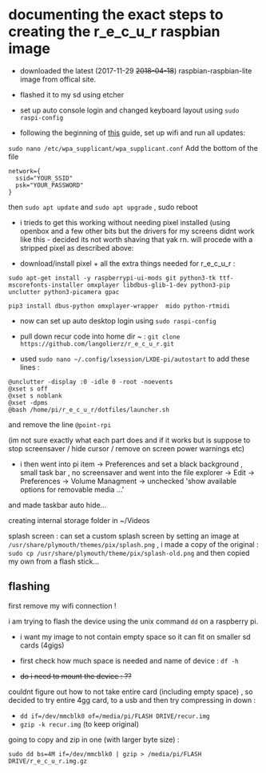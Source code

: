 # documenting the exact steps to creating the r_e_c_u_r raspbian image

- downloaded the latest (2017-11-29 ~~2018-04-18~~) raspbian-raspbian-lite image from offical site.

- flashed it to my sd using etcher

- set up auto console login and changed keyboard layout using `sudo raspi-config`

- following the beginning of [this](https://gist.github.com/kmpm/8e535a12a45a32f6d36cf26c7c6cef51) guide,
set up wifi and run all updates: 

`sudo nano /etc/wpa_supplicant/wpa_supplicant.conf` Add the bottom of the file
```
network={
  ssid="YOUR_SSID"
  psk="YOUR_PASSWORD"
}
```

then `sudo apt update` and `sudo apt upgrade` , sudo reboot

- i trieds to get this working without needing pixel installed (using openbox and a few other bits but the drivers for my screens didnt work like this - decided its not worth shaving that yak rn. will procede with a stripped pixel as described above:
 
 - download/install pixel + all the extra things needed for r_e_c_u_r : 
 ```
 sudo apt-get install -y raspberrypi-ui-mods git python3-tk ttf-mscorefonts-installer omxplayer libdbus-glib-1-dev python3-pip unclutter python3-picamera gpac 
 
 pip3 install dbus-python omxplayer-wrapper  mido python-rtmidi
 ```

- now can set up auto desktop login using `sudo raspi-config`

- pull down recur code into home dir ~ : `git clone https://github.com/langolierz/r_e_c_u_r.git`

- used `sudo nano ~/.config/lxsession/LXDE-pi/autostart` to add these lines : 
```
@unclutter -display :0 -idle 0 -root -noevents
@xset s off
@xset s noblank
@xset -dpms
@bash /home/pi/r_e_c_u_r/dotfiles/launcher.sh
```

and remove the line `@point-rpi` 

(im not sure exactly what each part does and if it works but is suppose to stop screensaver / hide cursor / remove on screen power warnings etc)

- i then went into pi item -> Preferences and set a black background , small task bar , no screensaver  and went into the file explorer -> Edit -> Preferences -> Volume Managment -> unchecked 'show available options for removable media ...' 

and made taskbar auto hide...

creating internal storage folder in ~/Videos

splash screen : can set a custom splash screen by setting an image at `/usr/share/plymouth/themes/pix/splash.png` , i made a copy of the original : `sudo cp /usr/share/plymouth/theme/pix/splash-old.png` and then copied my own from a flash stick...

## flashing

first remove my wifi connection !

i am trying to flash the device using the unix command `dd` on a raspberry pi.

- i want my image to not contain empty space so it can fit on smaller sd cards (4gigs)

- first check how much space is needed and name of device : `df -h`

- ~~do i need to mount the device : ??~~

couldnt figure out how to not take entire card (including empty space) , so decided to try entire 4gg card, to a usb and then try compressing in down :

- `dd if=/dev/mmcblk0 of=/media/pi/FLASH DRIVE/recur.img`
- `gzip -k recur.img` (to keep original)

going to copy and zip in one (with larger byte size) :

`sudo dd bs=4M if=/dev/mmcblk0 | gzip > /media/pi/FLASH DRIVE/r_e_c_u_r.img.gz`



